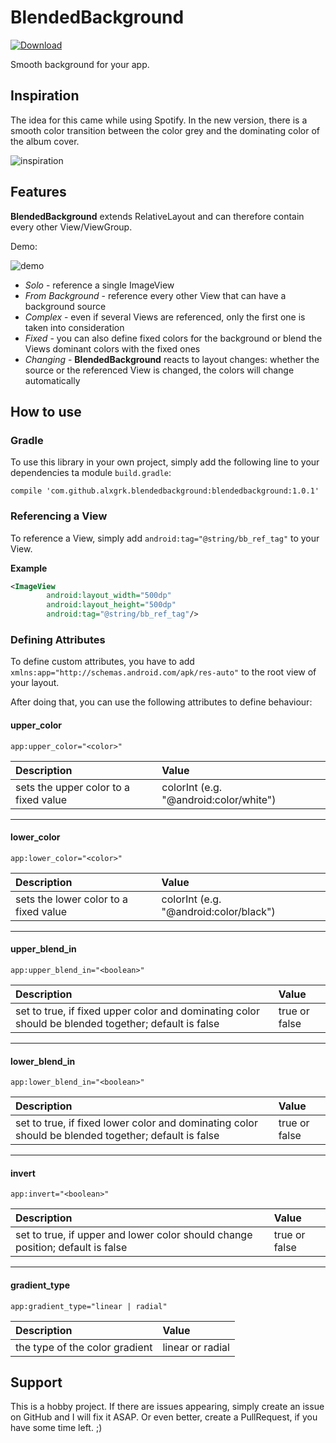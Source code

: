 # BlendedBackground

[ ![Download](https://api.bintray.com/packages/alxgrk-ag/blended-background/com.github.alxgrk.blendedbackground/images/download.svg) ](https://bintray.com/alxgrk-ag/blended-background/com.github.alxgrk.blendedbackground/_latestVersion)

Smooth background for your app.

## Inspiration

The idea for this came while using Spotify.
In the new version, there is a smooth color transition between the color grey
and the dominating color of the album cover.

![inspiration](/preview/Screenshot_Spotify.png)

## Features

**BlendedBackground** extends RelativeLayout and can therefore contain every other View/ViewGroup.

Demo:

![demo](/preview/preview.gif)

- *Solo* \- reference a single ImageView
- *From Background* \- reference every other View that can have a background source
- *Complex* \- even if several Views are referenced, only the first one is taken into consideration
- *Fixed* \- you can also define fixed colors for the background or blend the Views dominant colors with the fixed ones
- *Changing* \- **BlendedBackground** reacts to layout changes: whether the source or the referenced View is changed, the colors will change automatically

## How to use

### Gradle
To use this library in your own project, simply add the following line to your dependencies ta module `build.gradle`:

```
compile 'com.github.alxgrk.blendedbackground:blendedbackground:1.0.1'
```

### Referencing a View
To reference a View, simply add `android:tag="@string/bb_ref_tag"` to your View.

**Example**
```xml
<ImageView
        android:layout_width="500dp"
        android:layout_height="500dp"
        android:tag="@string/bb_ref_tag"/>
```

### Defining Attributes
To define custom attributes, you have to add `xmlns:app="http://schemas.android.com/apk/res-auto"` to the root view of your layout.

After doing that, you can use the following attributes to define behaviour:

#### upper_color
```
app:upper_color="<color>"
```

Description | Value
:--- | :---
sets the upper color to a fixed value | colorInt (e.g. "@android:color/white") 

---
#### lower_color
```
app:lower_color="<color>"
```

Description | Value
:--- | :---
sets the lower color to a fixed value | colorInt (e.g. "@android:color/black") 

---
#### upper_blend_in
```
app:upper_blend_in="<boolean>"
```

Description | Value
:--- | :---
set to true, if fixed upper color and dominating color should be blended together; default is false | true or false 

---
#### lower_blend_in
```
app:lower_blend_in="<boolean>"
```

Description | Value
:--- | :---
set to true, if fixed lower color and dominating color should be blended together; default is false | true or false 

---
#### invert
```
app:invert="<boolean>"
```

Description | Value
:--- | :---
set to true, if upper and lower color should change position; default is false | true or false

---
#### gradient_type
```
app:gradient_type="linear | radial"
```

Description | Value
:--- | :---
the type of the color gradient | linear or radial

## Support

This is a hobby project. If there are issues appearing, simply create an issue on GitHub and I will fix it ASAP.
Or even better, create a PullRequest, if you have some time left. ;)